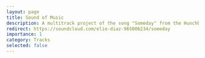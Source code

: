 ```yaml
---
layout: page
title: Sound of Music
description: A multitrack project of the song "Someday" from the Hunchback of Notre Dame, as arranged by Grant Goulding for "Mischief Quartet"
redirect: https://soundcloud.com/elie-diaz-965006234/someday
importance: 1
category: Tracks
selected: false
---
```

